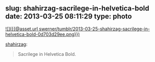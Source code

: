 slug: shahirzag-sacrilege-in-helvetica-bold
date: 2013-03-25 08:11:29
type: photo
---

[![]({{@asset.url swerner/tumblr/2013-03-25-shahirzag-sacrilege-in-helvetica-bold-0d703d29ee.png}})](http://designersof.com/)

[shahirzag](http://shahirzag.com/post/31387507569/sacrilege-in-helvetica-bold):

 
> Sacrilege in Helvetica Bold.
> 
> 
